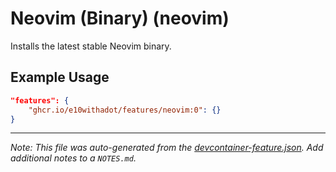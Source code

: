 
# Neovim (Binary) (neovim)

Installs the latest stable Neovim binary.

## Example Usage

```json
"features": {
    "ghcr.io/e10withadot/features/neovim:0": {}
}
```





---

_Note: This file was auto-generated from the [devcontainer-feature.json](devcontainer-feature.json).  Add additional notes to a `NOTES.md`._
